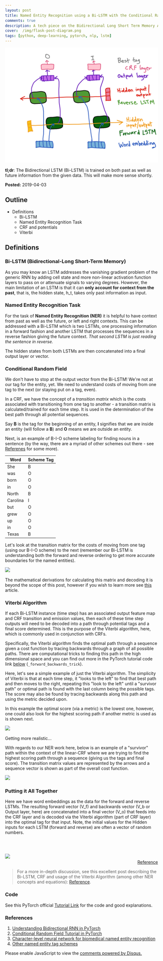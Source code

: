 ```yaml
---
layout: post
title: Named Entity Recognition using a Bi-LSTM with the Conditional Random Field Algorithm
comments: true
description: A tech piece on the Bidirectional Long Short Term Memory Algorithm
cover:  /img/flask-post-diagram.png
tags: [python, deep-learning, pytorch, nlp, lstm]
---
```


![](img/bilstm/blstm_crf_details.png)

**tl;dr**:  The Bidirectional LSTM (Bi-LSTM) is trained on both past as well as future information from the given data. This will make more sense shortly.

**Posted:**  2019-04-03

## Outline
* Definitions
    * Bi-LSTM
    * Named Entity Recognition Task
    * CRF and potentials
    * Viterbi

## Definitions

### Bi-LSTM (Bidirectional-Long Short-Term Memory)

As you may know an LSTM addresses the vanishing gradient problem of the generic RNN by adding cell state and more non-linear activation function layers to pass on or attenuate signals to varying degrees.  However, the main limitation of an LSTM is that it can **only account for context from the past**, that is, the hidden state, h_t, takes only past information as input.

### Named Entity Recognition Task

For the task of **Named Entity Recognition (NER)** it is helpful to have context from past as well as the future, or left and right contexts.  This can be addressed with a Bi-LSTM which is two LSTMs, one processing information in a forward fashion and another LSTM that processes the sequences in a reverse fashion giving the future context.  _That second LSTM is just reading the sentence in reverse._  

The hidden states from both LSTMs are then concatenated into a final output layer or vector.

### Conditional Random Field

We don't have to stop at the output vector from the Bi-LSTM!  We're not at our tag for the entity, yet.  We need to understand costs of moving from one tag to the next (or staying put on a tag, even).

In a CRF, we have the concept of a _transition matrix_ which is the costs associated with transitioning from one tag to another - a transition matrix is calculated/trained for each time step.  It is used in the determination of the best path through all potential sequences.

Say **B** is the tag for the beginning of an entity, **I** signifies that we are inside an entity (will follow a **B**) and **O** means we are outside an entity. 

Next, is an example of B-I-O scheme labeling for finding nouns in a sentence (by the way, there are a myriad of other schemes out there - see [Referenes](#references) for some more).

| Word | Scheme Tag |
| --- | --- |
| She | B |
| was | O |
| born | O |
| in | O |
| North | B |
| Carolina | I |
| but | O |
| grew | O |
| up | O |
| in | O |
| Texas | B |

Let's look at the transition matrix for the costs of moving from one tag (using our B-I-O scheme) to the next (remember our Bi-LSTM is understanding both the forward and reverse ordering to get more accurate boundaries for the named entities).

<img src="https://raw.githubusercontent.com/PythonWorkshop/intro-to-nlp-with-pytorch/master/images//crf_transition_matrix.png" width="70%">

The mathematical derivations for calculating this matrix and decoding it is beyond the scope of this post, however if you wish to learn more see [this](http://www.cs.columbia.edu/~mcollins/crf.pdf) article.

### Viterbi Algorithm

If each Bi-LSTM instance (time step) has an associated output feature map and CRF transition and emission values, then each of these time step outputs will need to be decoded into a path through potential tags and a final score determined.  This is the purpose of the Viterbi algorithm, here, which is commonly used in conjunction with CRFs.

Specifically, the Viterbi algorithm finds the optimal path through a sequence given a cost function by tracing backwards through a graph of all possible paths.  There are computational tricks to finding this path in the high dimensional space and you can find out more in the PyTorch tutorial code link [below](#code) (`_forward_backwards_trick`).

Here, let's see a simple example of just the Viterbi algorithm.  The simplicity of Viterbi is that at each time step, it "looks to the left" to find that best path and then moves to the right, repeating this "look to the left" until a "survivor path" or optimal path is found with the last column being the possible tags.  The score may also be found by tracing backwards along this path and using the metric decided upon.

In this example the optimal score (via a metric) is the lowest one, however, one could also look for the highest scoring path if another metric is used as is shown next.

<img src="https://raw.githubusercontent.com/PythonWorkshop/intro-to-nlp-with-pytorch/master/images/viterbi.png" width="70%">


Getting more realistic...

With regards to our NER work here, below is an example of a "survivor" path within the context of the linear-CRF where we are trying to find the highest scoring path through a sequence (giving us the tags and final score).  The transition matrix values are represented by the arrows and a sequence vector is shown as part of the overall cost function.

<img src="https://raw.githubusercontent.com/PythonWorkshop/intro-to-nlp-with-pytorch/master/images/linear_crf_example.png" width="70%">

### Putting it All Together

Here we have word embeddings as the data for the forward and reverse LSTMs.  The resulting forward vector (V_f) and backwards vector (V_b or Output layer, here) are concatenated into a final vector (V_o) that feeds into the CRF layer and is decoded via the Viterbi algorithm (part of CRF layer) into the optimal tag for that input.  Note, the initial values for the Hidden inputs for each LSTM (forward and reverse) are often a vector of random numbers.

<br><br>

<img src="https://raw.githubusercontent.com/PythonWorkshop/intro-to-nlp-with-pytorch/master/images/blstm_crf_details.png" width="70%">


<div  align="right"><a href="https://www.sciencedirect.com/science/article/pii/S1532046417300977" target="_blank">Reference</a></div>

> For a more in-depth discussion, see this excellent post describing the Bi-LSTM, CRF and usage of the Viterbi Algorithm (among other NER concepts and equations): <a href="https://guillaumegenthial.github.io/sequence-tagging-with-tensorflow.html" target="_blank">Reference</a>.

### Code

See this PyTorch official <a href="https://pytorch.org/tutorials/beginner/nlp/advanced_tutorial.html" target="_blank">Tutorial Link</a> for the code and good explanations.

### References

1. [Understanding Bidirectional RNN in PyTorch](https://towardsdatascience.com/understanding-bidirectional-rnn-in-pytorch-5bd25a5dd66)
2. [Conditional Random Field Tutorial in PyTorch](https://towardsdatascience.com/conditional-random-field-tutorial-in-pytorch-ca0d04499463)
3. [Character-level neural network for biomedical named entity recognition](https://www.sciencedirect.com/science/article/pii/S1532046417300977)
4.  [Other named entity tag schemes](https://lingpipe-blog.com/2009/10/14/coding-chunkers-as-taggers-io-bio-bmewo-and-bmewo/)


<div id="disqus_thread"></div>
<script>
    /**
     *  RECOMMENDED CONFIGURATION VARIABLES: EDIT AND UNCOMMENT THE SECTION BELOW TO INSERT DYNAMIC VALUES FROM YOUR PLATFORM OR CMS.
     *  LEARN WHY DEFINING THESE VARIABLES IS IMPORTANT: https://disqus.com/admin/universalcode/#configuration-variables
     */
    
    var disqus_config = function () {
        this.page.url = 'https://michhar.github.io/bilstm-crf-this-is-mind-bending/';  // Replace PAGE_URL with your page's canonical URL variable
        this.page.identifier = 'happycat1'; // Replace PAGE_IDENTIFIER with your page's unique identifier variable
    };
    
    (function() {  // DON'T EDIT BELOW THIS LINE
        var d = document, s = d.createElement('script');
        
        s.src = 'https://michhar.disqus.com/embed.js';
        
        s.setAttribute('data-timestamp', +new Date());
        (d.head || d.body).appendChild(s);
    })();
</script>
<noscript>Please enable JavaScript to view the <a href="https://disqus.com/?ref_noscript" rel="nofollow">comments powered by Disqus.</a></noscript>